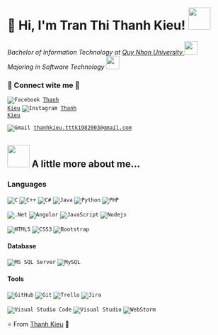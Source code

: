 # 🐳 Hi, I'm Tran Thi Thanh Kieu! <img src="https://media.giphy.com/media/mGcNjsfWAjY5AEZNw6/giphy.gif" width="50">
<p><em> Bachelor of Information Technology at <a href="http://www.unb.br"> Quy Nhon University </a><img src="https://media.giphy.com/media/fYSnHlufseco8Fh93Z/giphy.gif" width="30">
</br> Majoring in Software Technology <img src="https://media.giphy.com/media/WUlplcMpOCEmTGBtBW/giphy.gif" width="30"> 
</em></p>

### 🐬 Connect wite me 🤙
<code>![Facebook](https://img.shields.io/badge/Facebook-%231877F2.svg?style=flat-square&logo=Facebook&logoColor=white) <a href="https://www.facebook.com/tukieefnah">Thanh Kieu</a></code>
<code>![Instagram](https://img.shields.io/badge/Instagram-%23E4405F.svg?style=flat-square&logo=Instagram&logoColor=white) <a href="https://www.instagram.com/tukieef_nah">Thanh Kieu</a></code>

<code>![Gmail](https://img.shields.io/badge/Gmail-D14836?style=flat-squar&logo=gmail&logoColor=white) thanhkieu.tttk1982003@gmail.com</code>

## <img src="https://media.giphy.com/media/VgCDAzcKvsR6OM0uWg/giphy.gif" width="50"> A little more about me...  

### Languages
<code>![C](https://img.shields.io/badge/c-%2300599C.svg?style=flat-square&logo=c&logoColor=white)</code>
<code>![C++](https://img.shields.io/badge/c++-%2300599C.svg?style=flat-square&logo=c%2B%2B&logoColor=white)</code>
<code>![C#](https://img.shields.io/badge/c%23-%23239120.svg?style=flat-square&logo=csharp&logoColor=white)</code>
<code>![Java](https://img.shields.io/badge/java-%23ED8B00.svg?style=flat-square&logo=openjdk&logoColor=white)</code>
<code>![Python](https://img.shields.io/badge/python-3670A0?style=flat-square&logo=python&logoColor=ffdd54)</code>
<code>![PHP](https://img.shields.io/badge/php-%23777BB4.svg?style=flat-square&logo=php&logoColor=white)</code>

<code>![.Net](https://img.shields.io/badge/.NET-5C2D91?style=flat-square&logo=.net&logoColor=white)</code>
<code>![Angular](https://img.shields.io/badge/angular-%23DD0031.svg?style=flat-square&logo=angular&logoColor=white)</code>
<code>![JavaScript](https://img.shields.io/badge/-JavaScript-%23F7DF1C?style=flat-square&logo=javascript&logoColor=000000&labelColor=%23F7DF1C&color=%23FFCE5A)</code>
<code>![Nodejs](https://img.shields.io/badge/-Nodejs-black?style=flat-square&logo=Node.js)</code>

<code>![HTML5](https://img.shields.io/badge/-HTML5-%23E44D27?style=flat-square&logo=html5&logoColor=ffffff)</code>
<code>![CSS3](https://img.shields.io/badge/-CSS3-%231572B6?style=flat-square&logo=css3)</code>
<code>![Bootstrap](https://img.shields.io/badge/bootstrap-%238511FA.svg?style=flat-square&logo=bootstrap&logoColor=white)</code>


#### Database
<code>![MS SQL Server](http://img.shields.io/badge/-MS%20SQL%20Server-CC2927?style=flat-square&logo=microsoft-sql-server&logoColor=ffffff)</code>
<code>![MySQL](https://img.shields.io/badge/mysql-4479A1.svg?style=flat-square&logo=mysql&logoColor=white)</code>


#### Tools
<code>![GitHub](https://img.shields.io/badge/github-%23121011.svg?style=flat-square&logo=github&logoColor=white)</code>
<code>![Git](https://img.shields.io/badge/git-%23F05033.svg?style=flat-square&logo=git&logoColor=white)</code>
<code>![Trello](https://img.shields.io/badge/Trello-%23026AA7.svg?style=flat-square&logo=Trello&logoColor=white)</code>
<code>![Jira](https://img.shields.io/badge/jira-%230A0FFF.svg?style=flat-square&logo=jira&logoColor=white)</code>

<code>![Visual Studio Code](https://img.shields.io/badge/Visual%20Studio%20Code-0078d7.svg?style=flat-square&logo=visual-studio-code&logoColor=white)</code>
<code>![Visual Studio](https://img.shields.io/badge/Visual%20Studio-5C2D91.svg?style=flat-square&logo=visual-studio&logoColor=white)</code>
<code>![WebStorm](https://img.shields.io/badge/webstorm-143?style=flat-square&logo=webstorm&logoColor=white&color=black)</code>

⭐️ From [Thanh Kieu](https://github.com/tukieef-nah) 💙
